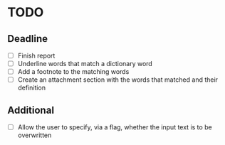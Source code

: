 # TODO
## Deadline
- [ ] Finish report
- [ ] Underline words that match a dictionary word
- [ ] Add a footnote to the matching words
- [ ] Create an attachment section with the words that matched and their definition

## Additional
- [ ] Allow the user to specify, via a flag, whether the input text is to be overwritten
